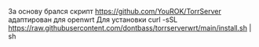 За основу брался скрипт https://github.com/YouROK/TorrServer адаптирован для openwrt
Для установки curl -sSL https://raw.githubusercontent.com/dontbass/torrserverwrt/main/install.sh | sh
